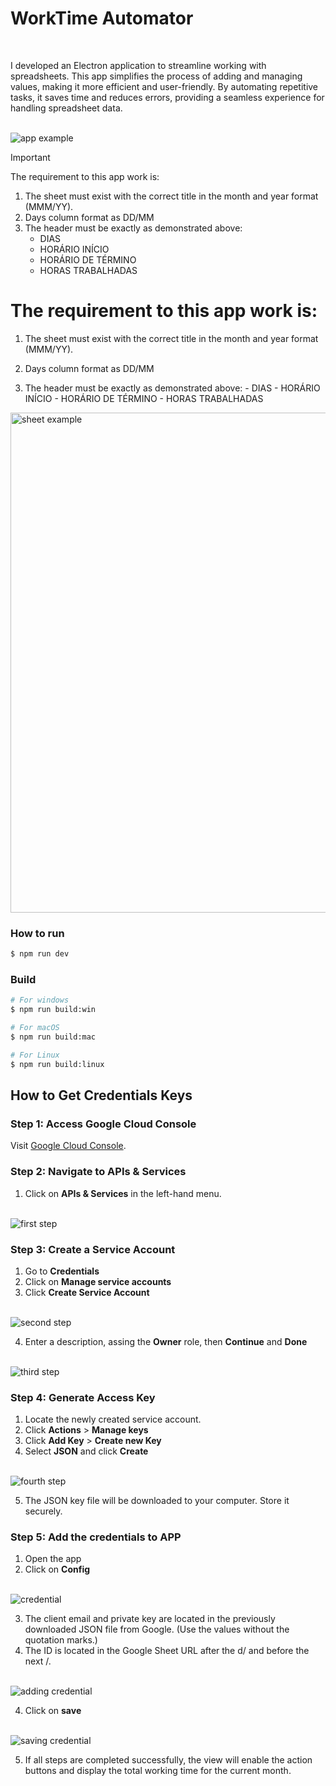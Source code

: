 # WorkTime Automator

  <br/>

I developed an Electron application to streamline working with spreadsheets. This app simplifies the process of adding and managing values, making it more efficient and user-friendly. By automating repetitive tasks, it saves time and reduces errors, providing a seamless experience for handling spreadsheet data.

  <br/>

<img src="./resources/app_example.gif" alt="app example" /> 

  <br/>


> [!IMPORTANT]
> The requirement to this app work is:   
> 1. The sheet must exist with the correct title in the month and year format (MMM/YY).
> 2. Days column format as DD/MM
> 3. The header must be exactly as demonstrated above:
>    - DIAS
>    - HORÁRIO INÍCIO
>    - HORÁRIO DE TÉRMINO
>    - HORAS TRABALHADAS

<!-- > [!NOTE]
> A legacy setting `markdown.marp.chromePath` is deprecated since v2. Please use `markdown.marp.browserPath` instead. -->

# The requirement to this app work is:

  1. The sheet must exist with the correct title in the month and year format (MMM/YY).

  2. Days column format as DD/MM

  3. The header must be exactly as demonstrated above:
    - DIAS
    - HORÁRIO INÍCIO
    - HORÁRIO DE TÉRMINO
    - HORAS TRABALHADAS

<img width="800" src="./resources/sheet_example.png" alt="sheet example" /> 

### How to run
```bash
$ npm run dev

```

### Build

```bash
# For windows
$ npm run build:win

# For macOS
$ npm run build:mac

# For Linux
$ npm run build:linux
```

## How to Get Credentials Keys

### Step 1: Access Google Cloud Console
  Visit [Google Cloud Console](https://console.cloud.google.com/).


### Step 2: Navigate to APIs & Services
  1. Click on **APIs & Services** in the left-hand menu.
  
  <br/>


<img src="./resources/first_step.gif" alt="first step" /> 

### Step 3: Create a Service Account

  1. Go to **Credentials**
  2. Click on **Manage service accounts**
  3. Click **Create Service Account**

  <br/>

<img src="./resources/second_step.gif" alt="second step" /> 

  <br/>

  4. Enter a description, assing the **Owner** role, then **Continue** and **Done**
    
  <br/>

<img src="./resources/third_step.gif" alt="third step" /> 

### Step 4: Generate Access Key

  1. Locate the newly created service account.
  2. Click **Actions** > **Manage keys**
  3. Click **Add Key** > **Create new Key**
  4. Select **JSON** and click **Create**

  <br/>

<img src="./resources/fourth_step.gif" alt="fourth step" /> 

  <br/>

  5. The JSON key file will be downloaded to your computer. Store it securely.
 
### Step 5: Add the credentials to APP

  1. Open the app
  2. Click on **Config**

  <br/>

<img src="./resources/credential_app.gif" alt="credential" /> 

  <br/>

  3. The client email and private key are located in the previously downloaded JSON file from Google. (Use the values without the quotation marks.)
  4. The ID is located in the Google Sheet URL after the d/ and before the next /.
  
  <br/>


<img src="./resources/add_credential.svg" alt="adding credential" /> 
  
  <br/>

  4. Click on **save**

  <br/>

<img src="./resources/save_credential.gif" alt="saving credential" />

  <br/>

  5. If all steps are completed successfully, the view will enable the action buttons and display the total working time for the current month.




